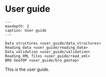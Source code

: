 # User guide
```{toctree}
---
maxdepth: 2
caption: User guide
---

Data structures <user_guide/data_structures>
Reading data <user_guide/reading_data>
Data validation <user_guide/validation>
Reading XML files <user_guide/read_xml>
BRO GeoTOP <user_guide/bro_geotop>
```

This is the user guide.
